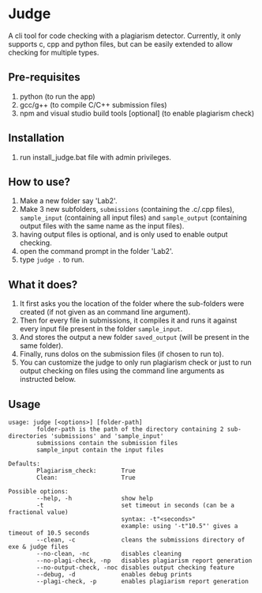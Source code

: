 # Judge

A cli tool for code checking with a plagiarism detector. Currently, it only supports c, cpp and python files, but can be easily extended to allow checking for multiple types.

## Pre-requisites

1. python (to run the app)
2. gcc/g++ (to compile C/C++ submission files)
3. npm and visual studio build tools [optional] (to enable plagiarism check)

## Installation

1. run install_judge.bat file with admin privileges.

## How to use?

1. Make a new folder say 'Lab2'.
2. Make 3 new subfolders, ```submissions``` (containing the .c/.cpp files), ```sample_input``` (containing all input files) and ```sample_output``` (containing output files with the same name as the input files).
3. having output files is optional, and is only used to enable output checking.
4. open the command prompt in the folder 'Lab2'.
5. type ```judge .``` to run.

## What it does?

1. It first asks you the location of the folder where the sub-folders were created (if not given as an command line argument).
2. Then for every file in submissions, it compiles it and runs it against every input file present in the folder ```sample_input```.
3. And stores the output a new folder ```saved_output``` (will be present in the same folder).
4. Finally, runs dolos on the submission files (if chosen to run to).
5. You can customize the judge to only run plagiarism check or just to run output checking on files using the command line arguments as instructed below.

## Usage

```
usage: judge [<options>] [folder-path]
        folder-path is the path of the directory containing 2 sub-directories 'submissions' and 'sample_input'
        submissions contain the submission files
        sample_input contain the input files

Defaults:
        Plagiarism_check:       True
        Clean:                  True

Possible options:
        --help, -h              show help
        -t                      set timeout in seconds (can be a fractional value)
                                syntax: -t"<seconds>"
                                example: using '-t"10.5"' gives a timeout of 10.5 seconds
        --clean, -c             cleans the submissions directory of exe & judge files
        --no-clean, -nc         disables cleaning
        --no-plagi-check, -np   disables plagiarism report generation
        --no-output-check, -noc disables output checking feature
        --debug, -d             enables debug prints
        --plagi-check, -p       enables plagiarism report generation
```
